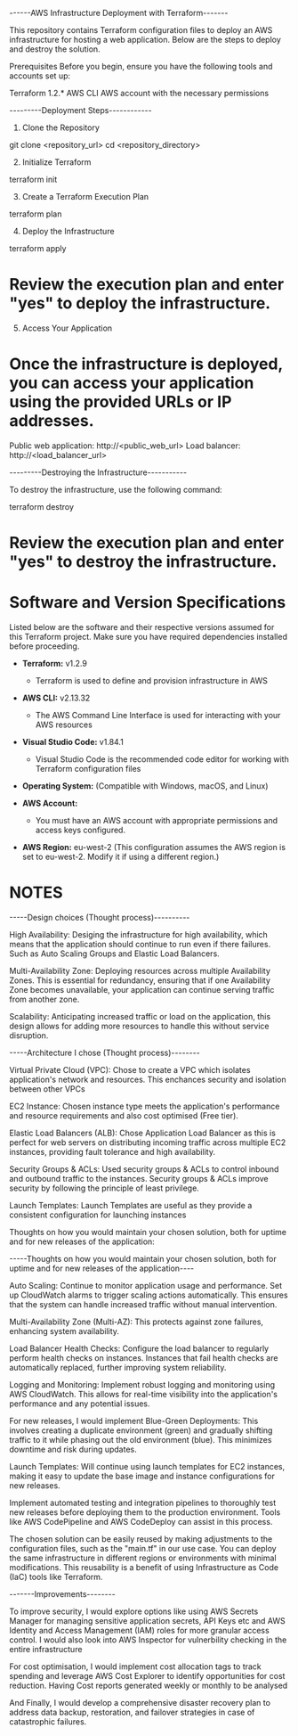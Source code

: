------AWS Infrastructure Deployment with Terraform-------

This repository contains Terraform configuration files to deploy an AWS infrastructure for hosting a web application. Below are the steps to deploy and destroy the solution.

Prerequisites
Before you begin, ensure you have the following tools and accounts set up:

Terraform 1.2.*
AWS CLI
AWS account with the necessary permissions

---------Deployment Steps------------

1. Clone the Repository

git clone <repository_url>
cd <repository_directory>

2. Initialize Terraform

terraform init

3. Create a Terraform Execution Plan

terraform plan

4. Deploy the Infrastructure

terraform apply
# Review the execution plan and enter "yes" to deploy the infrastructure.

5. Access Your Application

# Once the infrastructure is deployed, you can access your application using the provided URLs or IP addresses.

Public web application: http://<public_web_url>
Load balancer: http://<load_balancer_url>


---------Destroying the Infrastructure-----------

To destroy the infrastructure, use the following command:

terraform destroy
# Review the execution plan and enter "yes" to destroy the infrastructure.


# Software and Version Specifications

Listed below are the software and their respective versions assumed for this Terraform project. Make sure you have required dependencies installed before proceeding.

- **Terraform:** v1.2.9
  - Terraform is used to define and provision infrastructure in AWS

- **AWS CLI:** v2.13.32
  - The AWS Command Line Interface is used for interacting with your AWS resources

- **Visual Studio Code:** v1.84.1
  - Visual Studio Code is the recommended code editor for working with Terraform configuration files

- **Operating System:** (Compatible with Windows, macOS, and Linux)

- **AWS Account:**
  - You must have an AWS account with appropriate permissions and access keys configured.

- **AWS Region:** eu-west-2 (This configuration assumes the AWS region is set to eu-west-2. Modify it if using a different region.)

# NOTES

-----Design choices (Thought process)----------

High Availability: Desiging the infrastructure for high availability, which means that the application should continue to run even if there failures. Such as Auto Scaling Groups and Elastic Load Balancers.

Multi-Availability Zone: Deploying resources across multiple Availability Zones. This is essential for redundancy, ensuring that if one Availability Zone becomes unavailable, your application can continue serving traffic from another zone.

Scalability: Anticipating increased traffic or load on the application, this design allows for adding more resources to handle this without service disruption.


-----Architecture I chose (Thought process)--------

Virtual Private Cloud (VPC): Chose to create a VPC which isolates application's network and resources. This enchances security and isolation between other VPCs

EC2 Instance: Chosen instance type meets the application's performance and resource requirements and also cost optimised (Free tier).

Elastic Load Balancers (ALB): Chose Application Load Balancer as this is perfect for web servers on distributing incoming traffic across multiple EC2 instances, providing fault tolerance and high availability.

Security Groups & ACLs: Used security groups & ACLs to control inbound and outbound traffic to the instances. Security groups & ACLs improve security by following the principle of least privilege.

Launch Templates: Launch Templates are useful as they provide a consistent configuration for launching instances

Thoughts on how you would maintain your chosen solution, both for uptime and for new releases of the application:


-----Thoughts on how you would maintain your chosen solution, both for uptime and for new releases of the application----

Auto Scaling: Continue to monitor application usage and performance. Set up CloudWatch alarms to trigger scaling actions automatically. This ensures that the system can handle increased traffic without manual intervention.

Multi-Availability Zone (Multi-AZ): This protects against zone failures, enhancing system availability.

Load Balancer Health Checks: Configure the load balancer to regularly perform health checks on instances. Instances that fail health checks are automatically replaced, further improving system reliability.

Logging and Monitoring: Implement robust logging and monitoring using AWS CloudWatch. This allows for real-time visibility into the application's performance and any potential issues.

For new releases, I would implement Blue-Green Deployments: This involves creating a duplicate environment (green) and gradually shifting traffic to it while phasing out the old environment (blue). This minimizes downtime and risk during updates.

Launch Templates: Will continue using launch templates for EC2 instances, making it easy to update the base image and instance configurations for new releases.

Implement automated testing and integration pipelines to thoroughly test new releases before deploying them to the production environment. Tools like AWS CodePipeline and AWS CodeDeploy can assist in this process.

The chosen solution can be easily reused by making adjustments to the configuration files, such as the "main.tf" in our use case. You can deploy the same infrastructure in different regions or environments with minimal modifications. This reusability is a benefit of using Infrastructure as Code (IaC) tools like Terraform.


-------Improvements--------

To improve security, I would explore options like using AWS Secrets Manager for managing sensitive application secrets, API Keys etc and AWS Identity and Access Management (IAM) roles for more granular access control. I would also look into AWS Inspector for vulnerbility checking in the entire infrastructure

For cost optimisation, I would implement cost allocation tags to track spending and leverage AWS Cost Explorer to identify opportunities for cost reduction. Having Cost reports generated weekly or monthly to be analysed

And Finally, I would develop a comprehensive disaster recovery plan to address data backup, restoration, and failover strategies in case of catastrophic failures.